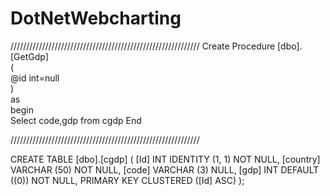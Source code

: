 # DotNetWebcharting
////////////////////////////////////////////////////////////
Create Procedure [dbo].[GetGdp]  
    (  
    @id int=null  
          )  
    as  
    begin  
    Select code,gdp from  cgdp 
    End 

////////////////////////////////////////////////////////////

CREATE TABLE [dbo].[cgdp] (
    [Id]      INT          IDENTITY (1, 1) NOT NULL,
    [country] VARCHAR (50) NOT NULL,
    [code]    VARCHAR (3)  NULL,
    [gdp]     INT          DEFAULT ((0)) NOT NULL,
    PRIMARY KEY CLUSTERED ([Id] ASC)
);
